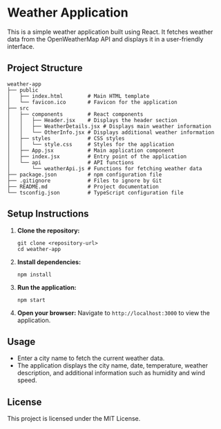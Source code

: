 # Weather Application

This is a simple weather application built using React. It fetches weather data from the OpenWeatherMap API and displays it in a user-friendly interface.

## Project Structure

```
weather-app
├── public
│   ├── index.html        # Main HTML template
│   └── favicon.ico       # Favicon for the application
├── src
│   ├── components        # React components
│   │   ├── Header.jsx    # Displays the header section
│   │   ├── WeatherDetails.jsx # Displays main weather information
│   │   └── OtherInfo.jsx # Displays additional weather information
│   ├── styles            # CSS styles
│   │   └── style.css     # Styles for the application
│   ├── App.jsx           # Main application component
│   ├── index.jsx         # Entry point of the application
│   └── api               # API functions
│       └── weatherApi.js # Functions for fetching weather data
├── package.json          # npm configuration file
├── .gitignore            # Files to ignore by Git
├── README.md             # Project documentation
└── tsconfig.json         # TypeScript configuration file
```

## Setup Instructions

1. **Clone the repository:**
   ```
   git clone <repository-url>
   cd weather-app
   ```

2. **Install dependencies:**
   ```
   npm install
   ```

3. **Run the application:**
   ```
   npm start
   ```

4. **Open your browser:**
   Navigate to `http://localhost:3000` to view the application.

## Usage

- Enter a city name to fetch the current weather data.
- The application displays the city name, date, temperature, weather description, and additional information such as humidity and wind speed.

## License

This project is licensed under the MIT License.
